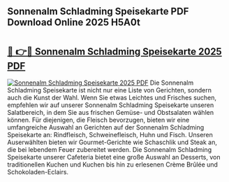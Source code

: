 ## Sonnenalm Schladming Speisekarte PDF Download Online 2025 H5A0t

# <h2><a href="http://gcb9nd.nevu.top/?p=Sonnenalm+Schladming+Speisekarte">🔗 👉🔴 Sonnenalm Schladming Speisekarte 2025 PDF</a></h2>

[![Sonnenalm Schladming Speisekarte 2025 PDF](https://i.imgur.com/dBaPXMq.png)](http://gcb9nd.nevu.top/?p=Sonnenalm+Schladming+Speisekarte)
Die Sonnenalm Schladming Speisekarte ist nicht nur eine Liste von Gerichten, sondern auch die Kunst der Wahl. Wenn Sie etwas Leichtes und Frisches suchen, empfehlen wir auf unserer Sonnenalm Schladming Speisekarte unseren Salatbereich, in dem Sie aus frischen Gemüse- und Obstsalaten wählen können. Für diejenigen, die Fleisch bevorzugen, bieten wir eine umfangreiche Auswahl an Gerichten auf der Sonnenalm Schladming Speisekarte an: Rindfleisch, Schweinefleisch, Huhn und Fisch. Unseren Auserwählten bieten wir Gourmet-Gerichte wie Schaschlik und Steak an, die bei lebendem Feuer zubereitet werden. Die Sonnenalm Schladming Speisekarte unserer Cafeteria bietet eine große Auswahl an Desserts, von traditionellen Kuchen und Kuchen bis hin zu erlesenen Crème Brûlée und Schokoladen-Eclairs.
